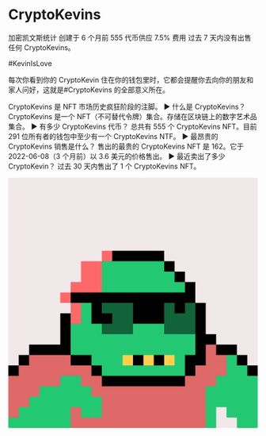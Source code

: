 # CryptoKevins

加密凯文斯统计
创建于 6 个月前
555 代币供应
7.5% 费用
过去 7 天内没有出售任何 CryptoKevins。

#KevinIsLove

每次你看到你的 CryptoKevin 住在你的钱包里时，它都会提醒你去向你的朋友和家人问好，这就是#CryptoKevins 的全部意义所在。

CryptoKevins 是 NFT 市场历史疯狂阶段的注脚。
▶ 什么是 CryptoKevins？
CryptoKevins 是一个 NFT（不可替代令牌）集合。存储在区块链上的数字艺术品集合。
▶ 有多少 CryptoKevins 代币？
总共有 555 个 CryptoKevins NFT。目前 291 位所有者的钱包中至少有一个 CryptoKevins NTF。
▶ 最昂贵的 CryptoKevins 销售是什么？
售出的最贵的 CryptoKevins NFT 是 162。它于 2022-06-08（3 个月前）以 3.6 美元的价格售出。
▶ 最近卖出了多少 CryptoKevin？
过去 30 天内售出了 1 个 CryptoKevins NFT。

![NFT](unnamed.png)
